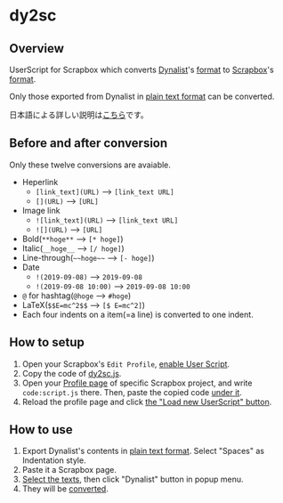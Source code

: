 # dy2sc
## Overview
UserScript for Scrapbox which converts [Dynalist](https://dynalist.io)'s [format](https://help.dynalist.io/article/90-formatting-reference) to [Scrapbox](https://scrapbox.io/)'s [format](https://scrapbox.io/help/Syntax).

Only those exported from Dynalist in [plain text format](https://gyazo.com/acb6e51ab40187b88fc5d57e884cb318) can be converted.

日本語による詳しい説明は[こちら](http://ich.hatenadiary.com/entry/dynalist-to-scrapbox-userscript)です。

## Before and after conversion
Only these twelve conversions are avaiable.
- Heperlink
  - `[link_text](URL)` --> `[link_text URL]`
  - `[](URL)` --> `[URL]`
- Image link
  - `![link_text](URL)` --> `[link_text URL]`
  - `![](URL)` --> `[URL]`
- Bold(`**hoge**` --> `[* hoge]`)
- Italic(`__hoge__` --> `[/ hoge]`)
- Line-through(`~~hoge~~` --> `[- hoge]`)
- Date
  - `!(2019-09-08)` --> `2019-09-08`
  - `!(2019-09-08 10:00)` --> `2019-09-08 10:00`
- `@` for hashtag(`@hoge` --> `#hoge`)
- LaTeX(`$$E=mc^2$$` --> `[$ E=mc^2]`)
- Each four indents on a item(=a line) is converted to one indent.

## How to setup
1. Open your Scrapbox's `Edit Profile`, [enable User Script](https://gyazo.com/90542aaebf2def0f50e8e461899a5c8e).
2. Copy the code of [dy2sc.js](https://github.com/kojp/dy2sc/blob/master/dy2sc.js).
3. Open your [Profile page](https://scrapbox.io/help/Profile_page) of specific Scrapbox project, and write `code:script.js` there. Then, paste the copied code [under it](https://gyazo.com/6fdea7a7f5f0c618fe471884a38e3154).
4. Reload the profile page and click [the "Load new UserScript" button](https://gyazo.com/af3f98aa015516f595294ae9f78e3a22).

## How to use
1. Export Dynalist's contents in [plain text format](https://gyazo.com/acb6e51ab40187b88fc5d57e884cb318). Select "Spaces" as Indentation style.
2. Paste it a Scrapbox page.
3. [Select the texts](https://gyazo.com/b0d0096ba69dc295b2898117a59ee43b), then click "Dynalist" button in popup menu.
4. They will be [converted](https://gyazo.com/f8868340428acf217a870cc50e9f514b).
